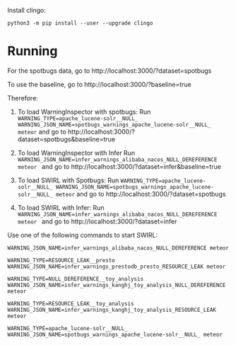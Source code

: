 Install clingo:
```
python3 -m pip install --user --upgrade clingo
```


Running
=======

For the spotbugs data,
go to http://localhost:3000/?dataset=spotbugs

To use the baseline,
go to http://localhost:3000/?baseline=true

Therefore:
1. To load WarningInspector with spotbugs:
Run `WARNING_TYPE=apache_lucene-solr__NULL_ WARNING_JSON_NAME=spotbugs_warnings_apache_lucene-solr__NULL_ meteor`
and go to http://localhost:3000/?dataset=spotbugs&baseline=true

2. To load WarningInspector with Infer 
Run `WARNING_JSON_NAME=infer_warnings_alibaba_nacos_NULL_DEREFERENCE meteor `
and go to http://localhost:3000/?dataset=infer&baseline=true

3. To load SWIRL with Spotbugs:
Run `WARNING_TYPE=apache_lucene-solr__NULL_ WARNING_JSON_NAME=spotbugs_warnings_apache_lucene-solr__NULL_ meteor`
and go to http://localhost:3000/?dataset=spotbugs

4. To load SWIRL with Infer:
Run `WARNING_JSON_NAME=infer_warnings_alibaba_nacos_NULL_DEREFERENCE meteor `
and go to http://localhost:3000/?dataset=infer


Use one of the following commands to start SWIRL:

```
WARNING_JSON_NAME=infer_warnings_alibaba_nacos_NULL_DEREFERENCE meteor 

WARNING_TYPE=RESOURCE_LEAK__presto WARNING_JSON_NAME=infer_warnings_prestodb_presto_RESOURCE_LEAK meteor 

WARNING_TYPE=NULL_DEREFERENCE__toy_analysis WARNING_JSON_NAME=infer_warnings_kanghj_toy_analysis_NULL_DEREFERENCE meteor

WARNING_TYPE=RESOURCE_LEAK__toy_analysis WARNING_JSON_NAME=infer_warnings_kanghj_toy_analysis_RESOURCE_LEAK meteor

WARNING_TYPE=apache_lucene-solr__NULL_ WARNING_JSON_NAME=spotbugs_warnings_apache_lucene-solr__NULL_ meteor 
```


